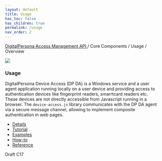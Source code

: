 ```yaml
---
layout: default
title: Usage
has_toc: false
has_children: true
permalink: /usage  
nav_order: 2
---
```

[DigitalPersona Access Management API ](https://lenhodgeman.github.io/digitalpersona-access-management-api/)/ Core Components / Usage / Overview  

![](assets/HID-DPAM-Core.png)
### Usage

DigitalPersona Device Access (DP DA) is a Windows service and a user agent application running
locally on a user device and providing access to authentication devices like fingerprint readers,
smarrtcard readers etc. These devices are not directly accessible from Javascript running in a browser.
The `device-access.js` library communicates with the DP DA agent via a secure message channel,
allowing to implement composite authentication in web pages.

* [Details](details.md)
* [Tutorial](tutorial.md)
* [Examples](examples.md)
* [How-to](how-to.md)
* [Reference](reference.md)

Draft C17
